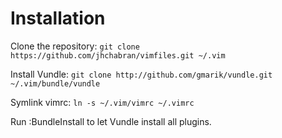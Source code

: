 Installation
============

Clone the repository:
`git clone https://github.com/jhchabran/vimfiles.git ~/.vim`

Install Vundle:
`git clone http://github.com/gmarik/vundle.git ~/.vim/bundle/vundle`

Symlink vimrc:
`ln -s ~/.vim/vimrc ~/.vimrc`

Run :BundleInstall to let Vundle install all plugins.
